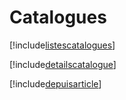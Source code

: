 # Catalogues

[!include[listescatalogues](catalogues.listescatalogues.autogen.md)]

[!include[detailscatalogue](catalogues.detailscatalogue.autogen.md)]

[!include[depuisarticle](catalogues.depuisarticle.autogen.md)]









